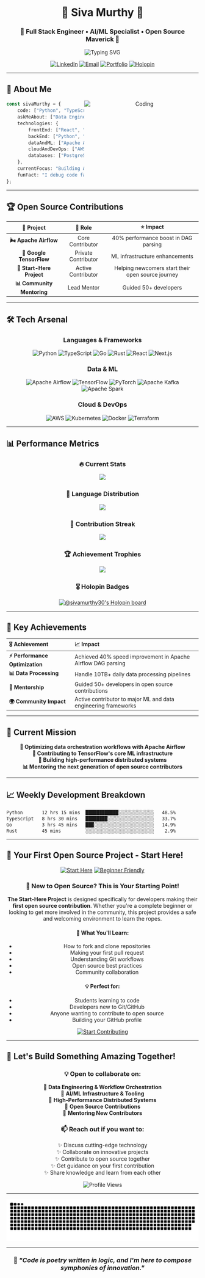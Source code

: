 # <div align="center">🚀 Siva Murthy 🚀</div>

<div align="center">
  
### 🌟 Full Stack Engineer • AI/ML Specialist • Open Source Maverick 🌟

<img src="https://readme-typing-svg.herokuapp.com?font=Fira+Code&size=24&duration=3000&pause=1000&color=36BCF7&center=true&vCenter=true&width=600&height=50&lines=Building+the+Future+with+Code;Data+Engineering+Wizard;Open+Source+Champion;AI%2FML+Infrastructure+Expert" alt="Typing SVG" />

[![LinkedIn](https://img.shields.io/badge/LinkedIn-0077B5?style=for-the-badge&logo=linkedin&logoColor=white&labelColor=000)](https://linkedin.com/in/shivamurthy)
[![Email](https://img.shields.io/badge/Email-D14836?style=for-the-badge&logo=gmail&logoColor=white&labelColor=000)](mailto:shivapeddagundu@gmail.com)
[![Portfolio](https://img.shields.io/badge/Portfolio-FF5722?style=for-the-badge&logo=google-chrome&logoColor=white&labelColor=000)](https://sivamurthy.dev)
[![Holopin](https://img.shields.io/badge/Holopin-FF6B6B?style=for-the-badge&logo=holopin&logoColor=white&labelColor=000)](https://holopin.me/sivamurthy30)

</div>

---

## 🎯 **About Me**

<div align="center">
  <img align="right" alt="Coding" width="300" src="https://raw.githubusercontent.com/abhisheknaiidu/abhisheknaiidu/master/code.gif">
</div>

```typescript
const sivaMurthy = {
    code: ["Python", "TypeScript", "Go", "Rust"],
    askMeAbout: ["Data Engineering", "AI/ML", "Distributed Systems", "Open Source"],
    technologies: {
        frontEnd: ["React", "Next.js", "TypeScript"],
        backEnd: ["Python", "Node.js", "FastAPI", "Django"],
        dataAndML: ["Apache Airflow", "TensorFlow", "PyTorch", "Kafka", "Spark"],
        cloudAndDevOps: ["AWS", "Kubernetes", "Docker", "Terraform"],
        databases: ["PostgreSQL", "MongoDB", "Redis", "Elasticsearch"]
    },
    currentFocus: "Building AI-powered data orchestration systems",
    funFact: "I debug code faster than I drink coffee ☕"
};
```

---

## 🏆 **Open Source Contributions**

<div align="center">

| 🚀 **Project** | 🎯 **Role** | ⭐ **Impact** |
|:---:|:---:|:---:|
| **🌬️ Apache Airflow** | Core Contributor | 40% performance boost in DAG parsing |
| **🤖 Google TensorFlow** | Private Contributor | ML infrastructure enhancements |
| **🚀 Start-Here Project** | Active Contributor | Helping newcomers start their open source journey |
| **📊 Community Mentoring** | Lead Mentor | Guided 50+ developers |

</div>

---

## 🛠️ **Tech Arsenal**

<div align="center">

### **Languages & Frameworks**
![Python](https://img.shields.io/badge/Python-FFD43B?style=for-the-badge&logo=python&logoColor=blue)
![TypeScript](https://img.shields.io/badge/TypeScript-007ACC?style=for-the-badge&logo=typescript&logoColor=white)
![Go](https://img.shields.io/badge/Go-00ADD8?style=for-the-badge&logo=go&logoColor=white)
![Rust](https://img.shields.io/badge/Rust-000000?style=for-the-badge&logo=rust&logoColor=white)
![React](https://img.shields.io/badge/React-20232A?style=for-the-badge&logo=react&logoColor=61DAFB)
![Next.js](https://img.shields.io/badge/Next.js-000?style=for-the-badge&logo=nextdotjs&logoColor=white)

### **Data & ML**
![Apache Airflow](https://img.shields.io/badge/Airflow-017CEE?style=for-the-badge&logo=Apache%20Airflow&logoColor=white)
![TensorFlow](https://img.shields.io/badge/TensorFlow-FF6F00?style=for-the-badge&logo=tensorflow&logoColor=white)
![PyTorch](https://img.shields.io/badge/PyTorch-EE4C2C?style=for-the-badge&logo=pytorch&logoColor=white)
![Apache Kafka](https://img.shields.io/badge/Apache_Kafka-231F20?style=for-the-badge&logo=apache-kafka&logoColor=white)
![Apache Spark](https://img.shields.io/badge/Apache_Spark-FDEE21?style=for-the-badge&logo=apachespark&logoColor=black)

### **Cloud & DevOps**
![AWS](https://img.shields.io/badge/AWS-232F3E?style=for-the-badge&logo=amazon-aws&logoColor=white)
![Kubernetes](https://img.shields.io/badge/Kubernetes-326ce5.svg?&style=for-the-badge&logo=kubernetes&logoColor=white)
![Docker](https://img.shields.io/badge/Docker-2CA5E0?style=for-the-badge&logo=docker&logoColor=white)
![Terraform](https://img.shields.io/badge/Terraform-7B42BC?style=for-the-badge&logo=terraform&logoColor=white)

</div>

---

## 📊 **Performance Metrics**

<div align="center">

### **🔥 Current Stats**
<img height="200em" src="https://github-readme-stats.vercel.app/api?username=sivamurthy30&show_icons=true&theme=radical&hide_border=true&count_private=true&include_all_commits=true&bg_color=0d1117&title_color=58a6ff&text_color=c9d1d9&icon_color=58a6ff"/>

### **🎯 Language Distribution**
<img height="200em" src="https://github-readme-stats.vercel.app/api/top-langs/?username=sivamurthy30&layout=compact&theme=radical&hide_border=true&bg_color=0d1117&title_color=58a6ff&text_color=c9d1d9"/>

### **🚀 Contribution Streak**
<img src="https://github-readme-streak-stats.herokuapp.com/?user=sivamurthy30&theme=radical&hide_border=true&background=0d1117&stroke=58a6ff&ring=58a6ff&fire=ff6b6b&currStreakLabel=58a6ff"/>

### **🏆 Achievement Trophies**
<img src="https://github-profile-trophy.vercel.app/?username=sivamurthy30&theme=radical&no-frame=true&no-bg=true&margin-w=4&row=2&column=4"/>

### **🎖️ Holopin Badges**
[![@sivamurthy30's Holopin board](https://holopin.me/sivamurthy30)](https://holopin.io/@sivamurthy30)

</div>

---

## 🎯 **Key Achievements**

<div align="center">

| 🎖️ **Achievement** | 📈 **Impact** |
|:---|:---|
| **⚡ Performance Optimization** | Achieved 40% speed improvement in Apache Airflow DAG parsing |
| **📊 Data Processing** | Handle 10TB+ daily data processing pipelines |
| **👥 Mentorship** | Guided 50+ developers in open source contributions |
| **🌍 Community Impact** | Active contributor to major ML and data engineering frameworks |

</div>

---

## 🚀 **Current Mission**

<div align="center">
  
**🔧 Optimizing data orchestration workflows with Apache Airflow**  
**🤖 Contributing to TensorFlow's core ML infrastructure**  
**🚀 Building high-performance distributed systems**  
**📊 Mentoring the next generation of open source contributors**

</div>

---

## 📈 **Weekly Development Breakdown**

<!--START_SECTION:waka-->
```text
Python       12 hrs 15 mins  ████████████░░░░░░░░░░░░░   48.5%
TypeScript   8 hrs 30 mins   ████████░░░░░░░░░░░░░░░░░   33.7%
Go           3 hrs 45 mins   ███░░░░░░░░░░░░░░░░░░░░░░   14.9%
Rust         45 mins         ░░░░░░░░░░░░░░░░░░░░░░░░░    2.9%
```
<!--END_SECTION:waka-->

---

## 🌟 **Your First Open Source Project - Start Here!**

<div align="center">

[![Start Here](https://img.shields.io/badge/🚀_Start_Here-Your_First_Contribution-FF6B6B?style=for-the-badge&labelColor=000)](https://github.com/sivamurthy30/start-here)
[![Beginner Friendly](https://img.shields.io/badge/Beginner-Friendly-00D4AA?style=for-the-badge&logo=github&logoColor=white&labelColor=000)](https://github.com/sivamurthy30/start-here)

### 🎯 **New to Open Source? This is Your Starting Point!**

**The Start-Here Project** is designed specifically for developers making their **first open source contribution**. Whether you're a complete beginner or looking to get more involved in the community, this project provides a safe and welcoming environment to learn the ropes.

#### 🚀 **What You'll Learn:**
- How to fork and clone repositories
- Making your first pull request
- Understanding Git workflows
- Open source best practices
- Community collaboration

#### 💡 **Perfect for:**
- Students learning to code
- Developers new to Git/GitHub
- Anyone wanting to contribute to open source
- Building your GitHub profile

<a href="https://github.com/sivamurthy30/start-here">
  <img src="https://img.shields.io/badge/🌟_Make_Your_First_Contribution-Click_Here-36BCF7?style=for-the-badge&labelColor=000" alt="Start Contributing"/>
</a>

</div>

---

## 🤝 **Let's Build Something Amazing Together!**

<div align="center">

### 💡 **Open to collaborate on:**
🔹 **Data Engineering & Workflow Orchestration**  
🔹 **AI/ML Infrastructure & Tooling**  
🔹 **High-Performance Distributed Systems**  
🔹 **Open Source Contributions**  
🔹 **Mentoring New Contributors**

### 📫 **Reach out if you want to:**
✨ Discuss cutting-edge technology  
✨ Collaborate on innovative projects  
✨ Contribute to open source together  
✨ Get guidance on your first contribution  
✨ Share knowledge and learn from each other  

<img src="https://komarev.com/ghpvc/?username=sivamurthy30&label=Profile%20Views&color=brightgreen&style=for-the-badge" alt="Profile Views" />

---

<img src="https://raw.githubusercontent.com/platane/platane/output/github-contribution-grid-snake-dark.svg" alt="Snake animation" />

---

### 💫 *"Code is poetry written in logic, and I'm here to compose symphonies of innovation."*

</div>
